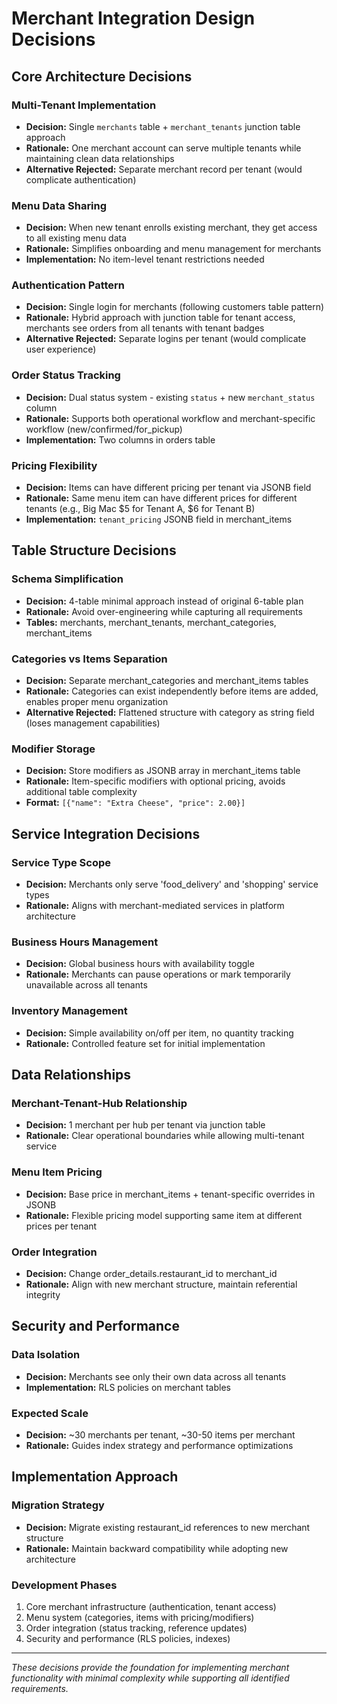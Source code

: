 # Merchant Integration Design Decisions

## Core Architecture Decisions

### Multi-Tenant Implementation
- **Decision:** Single `merchants` table + `merchant_tenants` junction table approach
- **Rationale:** One merchant account can serve multiple tenants while maintaining clean data relationships
- **Alternative Rejected:** Separate merchant record per tenant (would complicate authentication)

### Menu Data Sharing
- **Decision:** When new tenant enrolls existing merchant, they get access to all existing menu data
- **Rationale:** Simplifies onboarding and menu management for merchants
- **Implementation:** No item-level tenant restrictions needed

### Authentication Pattern
- **Decision:** Single login for merchants (following customers table pattern)
- **Rationale:** Hybrid approach with junction table for tenant access, merchants see orders from all tenants with tenant badges
- **Alternative Rejected:** Separate logins per tenant (would complicate user experience)

### Order Status Tracking
- **Decision:** Dual status system - existing `status` + new `merchant_status` column
- **Rationale:** Supports both operational workflow and merchant-specific workflow (new/confirmed/for_pickup)
- **Implementation:** Two columns in orders table

### Pricing Flexibility
- **Decision:** Items can have different pricing per tenant via JSONB field
- **Rationale:** Same menu item can have different prices for different tenants (e.g., Big Mac $5 for Tenant A, $6 for Tenant B)
- **Implementation:** `tenant_pricing` JSONB field in merchant_items

## Table Structure Decisions

### Schema Simplification
- **Decision:** 4-table minimal approach instead of original 6-table plan
- **Rationale:** Avoid over-engineering while capturing all requirements
- **Tables:** merchants, merchant_tenants, merchant_categories, merchant_items

### Categories vs Items Separation
- **Decision:** Separate merchant_categories and merchant_items tables
- **Rationale:** Categories can exist independently before items are added, enables proper menu organization
- **Alternative Rejected:** Flattened structure with category as string field (loses management capabilities)

### Modifier Storage
- **Decision:** Store modifiers as JSONB array in merchant_items table
- **Rationale:** Item-specific modifiers with optional pricing, avoids additional table complexity
- **Format:** `[{"name": "Extra Cheese", "price": 2.00}]`

## Service Integration Decisions

### Service Type Scope
- **Decision:** Merchants only serve 'food_delivery' and 'shopping' service types
- **Rationale:** Aligns with merchant-mediated services in platform architecture

### Business Hours Management
- **Decision:** Global business hours with availability toggle
- **Rationale:** Merchants can pause operations or mark temporarily unavailable across all tenants

### Inventory Management
- **Decision:** Simple availability on/off per item, no quantity tracking
- **Rationale:** Controlled feature set for initial implementation

## Data Relationships

### Merchant-Tenant-Hub Relationship
- **Decision:** 1 merchant per hub per tenant via junction table
- **Rationale:** Clear operational boundaries while allowing multi-tenant service

### Menu Item Pricing
- **Decision:** Base price in merchant_items + tenant-specific overrides in JSONB
- **Rationale:** Flexible pricing model supporting same item at different prices per tenant

### Order Integration
- **Decision:** Change order_details.restaurant_id to merchant_id
- **Rationale:** Align with new merchant structure, maintain referential integrity

## Security and Performance

### Data Isolation
- **Decision:** Merchants see only their own data across all tenants
- **Implementation:** RLS policies on merchant tables

### Expected Scale
- **Decision:** ~30 merchants per tenant, ~30-50 items per merchant
- **Rationale:** Guides index strategy and performance optimizations

## Implementation Approach

### Migration Strategy
- **Decision:** Migrate existing restaurant_id references to new merchant structure
- **Rationale:** Maintain backward compatibility while adopting new architecture

### Development Phases
1. Core merchant infrastructure (authentication, tenant access)
2. Menu system (categories, items with pricing/modifiers)
3. Order integration (status tracking, reference updates)
4. Security and performance (RLS policies, indexes)

---

*These decisions provide the foundation for implementing merchant functionality with minimal complexity while supporting all identified requirements.*